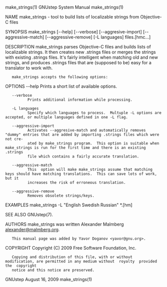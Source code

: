 make_strings(1)                                                GNUstep System Manual                                               make_strings(1)

NAME
       make_strings - tool to build lists of localizable strings from Objective-C files

SYNOPSIS
       make_strings [--help] [--verbose] [--aggresive-import] [--aggressive-match] [--aggressive-remove] [-L languages] files.[hmc...]

DESCRIPTION
       make_strings  parses  Objective-C  files and builds lists of localizable strings.  It then creates new .strings files or merges the strings
       with existing .strings files.  It's fairly intelligent when matching old and new strings, and produces .strings files that are (supposed to
       be) easy for a translator to work with.

       make_strings accepts the following options:

OPTIONS
       --help Prints a short list of available options.

       --verbose
              Prints additional information while processing.

       -L languages
              Specify which languages to process.  Multuple -L options are accepted, or multiple languages defined in one -L flag.

       --aggressive-import
              Activates --aggresive-match and automatically removes "dummy" entries that are added by importing .strings files which were not cre‐
              ated by make_strings program.  This option is suitable when make_strings is run for the first time and there is an existing .strings
              file which contains a fairly accurate translation.

       --aggressive-match
              This  option will make make_strings assume that matching keys should have matching translations.  This can save lots of work, but it
              increases the risk of erroneous translation.

       --aggressive-remove
              Removes obsolete strings/keys.

EXAMPLES
       make_strings -L "English Swedish Russian" *.[hm]

SEE ALSO
       GNUstep(7).

AUTHORS
       make_strings was written Alexander Malmberg <alexander@malmberg.org>.

       This manual page was added by Yavor Doganov <yavor@gnu.org>.

COPYRIGHT
       Copyright (C) 2009 Free Software Foundation, Inc.

       Copying and distribution of this file, with or without modification, are permitted in any medium without  royalty  provided  the  copyright
       notice and this notice are preserved.

GNUstep                                                           August 16, 2009                                                  make_strings(1)
